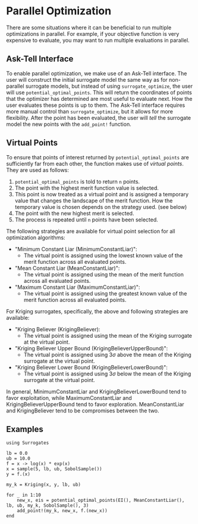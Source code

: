 # Parallel Optimization

There are some situations where it can be beneficial to run multiple optimizations in parallel. For example, if your objective function is very expensive to evaluate, you may want to run multiple evaluations in parallel. 

## Ask-Tell Interface

To enable parallel optimization, we make use of an Ask-Tell interface. The user will construct the initial surrogate model the same way as for non-parallel surrogate models, but instead of using `surrogate_optimize`, the user will use `potential_optimal_points`. This will return the coordinates of points that the optimizer has determined are most useful to evaluate next. How the user evaluates these points is up to them. The Ask-Tell interface requires more manual control than `surrogate_optimize`, but it allows for more flexibility. After the point has been evaluated, the user will *tell* the surrogate model the new points with the `add_point!` function.

## Virtual Points

To ensure that points of interest returned by `potential_optimal_points` are sufficiently far from each other, the function makes use of *virtual points*. They are used as follows:
1. `potential_optimal_points` is told to return `n` points.
2. The point with the highest merit function value is selected.
3. This point is now treated as a virtual point and is assigned a temporary value that changes the landscape of the merit function. How the temporary value is chosen depends on the strategy used. (see below)
4. The point with the new highest merit is selected.
5. The process is repeated until `n` points have been selected.

The following strategies are available for virtual point selection for all optimization algorithms:

- "Minimum Constant Liar (MinimumConstantLiar)":
  - The virtual point is assigned using the lowest known value of the merit function across all evaluated points.
- "Mean Constant Liar (MeanConstantLiar)":
  - The virtual point is assigned using the mean of the merit function across all evaluated points.
- "Maximum Constant Liar (MaximumConstantLiar)":
  - The virtual point is assigned using the greatest known value of the merit function across all evaluated points.

For Kriging surrogates, specifically, the above and following strategies are available:  

- "Kriging Believer (KrigingBeliever):
  - The virtual point is assigned using the mean of the Kriging surrogate at the virtual point.
- "Kriging Believer Upper Bound (KrigingBelieverUpperBound)":
  - The virtual point is assigned using 3$\sigma$ above the mean of the Kriging surrogate at the virtual point.
- "Kriging Believer Lower Bound (KrigingBelieverLowerBound)":
  - The virtual point is assigned using 3$\sigma$ below the mean of the Kriging surrogate at the virtual point.


In general, MinimumConstantLiar and KrigingBelieverLowerBound tend to favor exploitation, while MaximumConstantLiar and KrigingBelieverUpperBound tend to favor exploration. MeanConstantLiar and KrigingBeliever tend to be compromises between the two.

## Examples

```@example
using Surrogates

lb = 0.0
ub = 10.0
f = x -> log(x) * exp(x)
x = sample(5, lb, ub, SobolSample())
y = f.(x)

my_k = Kriging(x, y, lb, ub)

for _ in 1:10
    new_x, eis = potential_optimal_points(EI(), MeanConstantLiar(), lb, ub, my_k, SobolSample(), 3)
    add_point!(my_k, new_x, f.(new_x))
end
```

